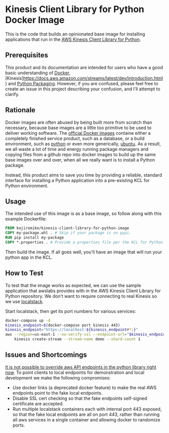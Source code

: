 # Kinesis Client Library for Python Docker Image

This is the code that builds an opinionated base image for installing applications that run in the [AWS Kinesis Client Library for Python](https://github.com/awslabs/amazon-kinesis-client-python).

## Prerequisites

This product and its documentation are intended for users who have a good basic understanding of [Docker](https://docs.docker.com/), [Kinesis]https://docs.aws.amazon.com/streams/latest/dev/introduction.html) and [Python Packaging](https://packaging.python.org/). However, if you are confused, please feel free to create an issue in this project describing your confusion, and I'll attempt to clarify.

## Rationale

Docker images are often abused by being built more from scratch than necessary, because base images are a little too primitive to be used to deliver working software. The [official Docker images](https://hub.docker.com/explore/) containe either a completely finished service product, such as a database, or a build environment, such as [python](https://hub.docker.com/_/python) or even more generically, [ubuntu](https://hub.docker.com/_/ubuntu). As a result, we all waste a lot of time and energy running package managers and copying files from a github repo into docker images to build up the same base images over and over, when all we really want is to install a Python package.

Instead, this product aims to save you time by providing a reliable, standard interface for installing a Python application into a pre-existing KCL for Python environment.

## Usage

The intended use of this image is as a base image, so follow along with this example Dockerfile:

```Dockerfile
FROM kojiromike/kinesis-client-library-for-python-image
COPY my-package.whl . # Skip if your package is on pypi.
RUN pip install my-package
COPY *.properties . # Provide a properties file per the KCL for Python docs.
```

Then build the image. If all goes well, you'll have an image that will run your python app in the KCL.

## How to Test

To test that the image works as expected, we can use the sample application that awslabs provides with in the AWS Kinesis Client Library for Python repository. We don't want to require connecting to real Kinesis so we use [localstack](https://localstack.cloud/).

Start localstack, then get its port numbers for various services:

```bash
docker-compose up -d
kinesis_endpoint=$(docker-compose port kinesis 443)
kinesis_endpoint="https://localhost:${kinesis_endpoint#*:}"
aws --region=us-east-1 --no-verify-ssl --endpoint-url="$kinesis_endpoint" \
    kinesis create-stream --stream-name demo --shard-count 1
```

## Issues and Shortcomings

[It is not possible to override aws API endpoints in the python library right now](https://github.com/awslabs/amazon-kinesis-client/issues/308#issuecomment-415466119). To point clients to local endpoints for demonstration and local development we make the following compromises:
- Use docker links (a deprecated docker feature) to make the real AWS endpoints point to the fake local endpoints.
- Disable SSL cert checking so that the fake endpoints self-signed certificate are accepted.
- Run multiple localstack containers each with internal port 443 exposed, so that the fake local endpoints are all on port 443, rather than running all aws services in a single container and allowing docker to randomize ports.

